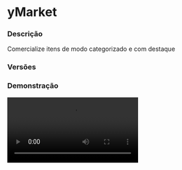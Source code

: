 # yMarket
<secondary-label ref="management"/>

### Descrição
Comercialize itens de modo categorizado e com destaque

### Versões
<secondary-label ref="1.8"/>
<secondary-label ref="1.9"/>
<secondary-label ref="1.10"/>
<secondary-label ref="1.11"/>
<secondary-label ref="1.12"/>
<secondary-label ref="1.13"/>
<secondary-label ref="1.14"/>
<secondary-label ref="1.15"/>
<secondary-label ref="1.16"/>
<secondary-label ref="1.17"/>
<secondary-label ref="1.18"/>
<secondary-label ref="1.19"/>
<secondary-label ref="1.20"/>
<secondary-label ref="1.21"/>

### Demonstração
<video src="//www.youtube.com/watch?v=bOlhWLRe6A0"/>


<chapter title="Comandos" id="commands" collapsible="true">
<code-block lang="plain text">/mercado - Abre o menu principal.
/mercado vender [player] - Inicia uma venda no mercado.
/mercado pessoal - Abre o menu de vendas pessoais.
/mercado vendas - Abre o menu de vendas próprias.
/mercado ban - Banir um jogador do mercado.
/mercado unban - Desbanir um jogador do mercado.
/mercado setnpc - Setar o NPC.
/mercado delnpc - Deletar o NPC.
/mercado reload - Recarrega as configurações.</code-block>
</chapter>

<chapter title="Permissões" id="permissions" collapsible="true">
<code-block lang="plain text">ymercado.use - Permissão para o /mercadoymercado.sell - Permissão para o /mercado vender [player]ymercado.personal - Permissão para o /mercado pessoalymercado.sells - Permissão para o /mercado vendas
ymarket.announce - Permissão para enviar a mensagem de anúncio no chat ao anunciar
ymarket.sponsor - Permissão para destacar a venda sem custo
ymarket.sell_limit.[numero] - Permissão para ter um limite customizado de vendas simultâneasymercado.ban - Permissão para o /mercado banymercado.unban - Permissão para o /mercado unbanymercado.setnpc - Permissão para o /mercado setnpcymercado.delnpc - Permissão para o /mercado delnpcymercado.admin.reload - Permissão para o /mercado reload</code-block>
</chapter>

## Configuração
<primary-label ref="config"/>
Confira os arquivos de configuração deste plugin e revise os detalhes para garantir uma implementação correta.

<chapter title="Arquivos de Configuração" collapsible="true">
<chapter title="Estrutura do diretório" collapsible="false">
<code-block lang="plain text" ignore-vars="true">
Estrutura do diretório:
└── yMarket/
    ├── categories.yml
    ├── commands.yml
    ├── config.yml
    ├── data.yml
    ├── economies.yml
    ├── menus.yml
    └── messages.yml
</code-block>
</chapter>

<chapter title="categories.yml" collapsible="true">
<code-block lang="yaml" ignore-vars="true">
<![CDATA[
categories:
  weapons:
    # Ordem de verificação da categoria
    order: 1
    # Nome da categoria nas mensagens
    name: '&fArmas'
    # Ícone da categoria nos menus
    icon:
      slot: 20
      material: 'DIAMOND_SWORD'
      name: '&aArmas'
      lore:
        - '&7A categoria de armas permite a'
        - '&7venda de itens de ataque e poções.'
        - ''
        - '&f* &7Esta categoria possui &f&n{amount}'
        - '&7itens(s) no momento. :)'
        - ''
        - '&eClique para abrir a categoria.'
    # Itens permitidos na categoria
    items:
      # Permitir todos os DEMAIS itens (que não estiverem na BlackList da config.yml)
      all: false
      nbts: []
      names: []
      types:
        - 'DIAMOND_SWORD'
        - 'GOLD_SWORD'
        - 'IRON_SWORD'
        - 'STONE_SWORD'
        - 'WOOD_SWORD'
        - 'BOW'
        - 'ARROW'
        - 'GLASS_BOTTLE'
        - 'POTION'
  armors:
    order: 2
    name: '&fArmaduras'
    icon:
      slot: 21
      material: 'DIAMOND_CHESTPLATE'
      name: '&aArmaduras'
      lore:
        - '&7A categoria de armaduras permite a'
        - '&7venda de itens de defesa.'
        - ''
        - '&f* &7Esta categoria possui &f&n{amount}'
        - '&7itens(s) no momento. :)'
        - ''
        - '&eClique para abrir a categoria.'
    items:
      all: false
      nbts: []
      names: []
      types:
        - 'DIAMOND_HELMET'
        - 'DIAMOND_CHESTPLATE'
        - 'DIAMOND_LEGGINGS'
        - 'DIAMOND_BOOTS'
        - 'GOLD_HELMET'
        - 'GOLD_CHESTPLATE'
        - 'GOLD_LEGGINGS'
        - 'GOLD_BOOTS'
        - 'IRON_HELMET'
        - 'IRON_CHESTPLATE'
        - 'IRON_LEGGINGS'
        - 'IRON_BOOTS'
        - 'LEATHER_HELMET'
        - 'LEATHER_CHESTPLATE'
        - 'LEATHER_LEGGINGS'
        - 'LEATHER_BOOTS'
        - 'CHAINMAIL_HELMET'
        - 'CHAINMAIL_CHESTPLATE'
        - 'CHAINMAIL_LEGGINGS'
        - 'CHAINMAIL_BOOTS'
  tools:
    order: 3
    name: '&fFerramentas'
    icon:
      slot: 22
      material: 'DIAMOND_PICKAXE'
      name: '&aFerramentas'
      lore:
        - '&7A categoria de ferramentas permite a'
        - '&7venda de itens de trabalho.'
        - ''
        - '&f* &7Esta categoria possui &f&n{amount}'
        - '&7itens(s) no momento. :)'
        - ''
        - '&eClique para abrir a categoria.'
    items:
      all: false
      nbts: []
      names: []
      types:
        - 'DIAMOND_PICKAXE'
        - 'DIAMOND_AXE'
        - 'DIAMOND_SPADE'
        - 'DIAMOND_HOE'
        - 'IRON_PICKAXE'
        - 'IRON_AXE'
        - 'IRON_SPADE'
        - 'IRON_HOE'
        - 'GOLD_PICKAXE'
        - 'GOLD_AXE'
        - 'GOLD_SPADE'
        - 'GOLD_HOE'
        - 'STONE_PICKAXE'
        - 'STONE_AXE'
        - 'STONE_SPADE'
        - 'STONE_HOE'
        - 'WOOD_PICKAXE'
        - 'WOOD_AXE'
        - 'WOOD_SPADE'
        - 'WOOD_HOE'
  blocks:
    order: 4
    name: '&fBlocos'
    icon:
      slot: 28
      material: 'LOG'
      name: '&aBlocos'
      lore:
        - '&7A categoria de blocos permite a'
        - '&7venda de blocos e decorações.'
        - ''
        - '&f* &7Esta categoria possui &f&n{amount}'
        - '&7itens(s) no momento. :)'
        - ''
        - '&eClique para abrir a categoria.'
    items:
      all: false
      nbts: []
      names: []
      types:
        - 'STONE'
        - 'DIRT'
        - 'GRASS'
        - 'GLASS'
        - 'SAND'
        - 'COBBLESTONE'
        - 'WOOD'
        - 'LOG'
        - 'WOOL'
        - 'NETHER_BRICKS'
        - 'SANDSTONE'
        - 'ENDER_STONE'
        - 'END_BRICKS'
        - 'OBSIDIAN'
        - 'LEAVES'
        - 'WOOD_STEP'
        - 'TRAP_DOOR'
        - 'STAINED_GLASS'
        - 'STAINED_GLASS_PANE'
        - 'STAINED_CLAY'
        - 'BOOKSHELF'
        - 'BRICKS'
        - 'STEP'
        - 'CHEST'
        - 'ENDER_CHEST'
        - 'SMOOTH_BRICK'
        - 'WORKBENCH'
        - 'FURNACE'
  books:
    order: 5
    name: '&fLivros'
    icon:
      slot: 29
      material: 'ENCHANTED_BOOK'
      name: '&aLivros'
      lore:
        - '&7A categoria de livros permite a'
        - '&7venda de livros de encantamentos.'
        - ''
        - '&f* &7Esta categoria possui &f&n{amount}'
        - '&7itens(s) no momento. :)'
        - ''
        - '&eClique para abrir a categoria.'
    items:
      all: false
      nbts: []
      names: []
      types:
        - 'BOOK'
        - 'ENCHANTED_BOOK'
  spawners:
    order: 6
    name: '&fGeradores'
    icon:
      slot: 30
      material: 'MOB_SPAWNER'
      name: '&aGeradores'
      lore:
        - '&7A categoria de geradores permite a'
        - '&7venda de spawners de mobs.'
        - ''
        - '&f* &7Esta categoria possui &f&n{amount}'
        - '&7itens(s) no momento. :)'
        - ''
        - '&eClique para abrir a categoria.'
    items:
      all: false
      nbts: [ 'ySpawnersV2-Item' ]
      names: []
      types: []
  machines:
    order: 7
    name: '&fMáquinas'
    icon:
      slot: 31
      material: 'EMERALD_BLOCK'
      name: '&aMáquinas'
      lore:
        - '&7A categoria de máquinas permite a'
        - '&7venda de geradores de minérios.'
        - ''
        - '&f* &7Esta categoria possui &f&n{amount}'
        - '&7itens(s) no momento. :)'
        - ''
        - '&eClique para abrir a categoria.'
    items:
      all: false
      nbts:
        - 'yMaquinas-MaquinaItem'
        - 'yMaquinasVirtuais-Item'
      names: []
      types: []
  others:
    order: 8
    name: '&fOutros'
    icon:
      slot: 32
      material: 'CHEST'
      name: '&aOutros'
      lore:
        - '&7A categoria "outros" permite a'
        - '&7venda de itens em geral.'
        - ''
        - '&f* &7Esta categoria possui &f&n{amount}'
        - '&7itens(s) no momento. :)'
        - ''
        - '&eClique para abrir a categoria.'
    items:
      all: true
      nbts: []
      names: []
      types: []
]]>
</code-block>
</chapter>

<chapter title="commands.yml" collapsible="true">
<code-block lang="yaml" ignore-vars="true">
<![CDATA[
#     ___                                          _
#    / __\___  _ __ ___  _ __ ___   __ _ _ __   __| |___
#   / /  / _ \| '_ ` _ \| '_ ` _ \ / _` | '_ \ / _` / __|
#  / /__| (_) | | | | | | | | | | | (_| | | | | (_| \__ \
#  \____/\___/|_| |_| |_|_| |_| |_|\__,_|_| |_|\__,_|___/
#
# Lista de comandos do plugin.

# Utilize "comando|comando" para criar aliases.
# Por exemplo: "gm|gamemode"
# Você pode criar quantas aliases quiser.
commands:
  market: 'market|mercado'
]]>
</code-block>
</chapter>

<chapter title="config.yml" collapsible="true">
<code-block lang="yaml" ignore-vars="true">
<![CDATA[
#        __  __            _        _
#  _   _|  \/  | __ _ _ __| | _____| |_
# | | | | |\/| |/ _` | '__| |/ / _ \ __|
# | |_| | |  | | (_| | |  |   <  __/ |_
#  \__, |_|  |_|\__,_|_|  |_|\_\___|\__|
#  |___/
#
# Modo de depuração para correção de problemas no plugin.
debug-mode: false

#      ___      _        _
#     /   \__ _| |_ __ _| |__   __ _ ___  ___
#    / /\ / _` | __/ _` | '_ \ / _` / __|/ _ \
#   / /_// (_| | || (_| | |_) | (_| \__ \  __/
#  /___,' \__,_|\__\__,_|_.__/ \__,_|___/\___|
#
# Configurações do banco de dados.

database:
  # Determina o tipo de banco de dados. Valores válidos: [SQLITE, MYSQL, HIKARI (recomendado)]
  storage-type: SQLITE

  # Dados para conexão ao banco de dados MYSQL.
  data:
    # Endereço de conexão do banco de dados. [EX: 127.0.0.1]
    host: localhost
    # Porta de conexão do banco de dados. [EX: 3306]
    port: 3306
    # Nome do banco de dados a ser conectado. [EX: minecraft]
    database: ''
    # Usuário de conexão. [EX: root]
    username: ''
    # Senha do usuário de conexão: [EX: 123]
    password: ''

# Delay para carregar os dados depois do login
# Necessário para usar em servidor de mina separado
# Recomendado: 20 ticks
login-delay: 20

# Ativar a troca do sistema de chat quando estiver no mohist
# compatível apenas com: UltimateChat, nChat e Legendchat
mohist-chat: false

# Sistemas gerais do plugin
general:
  # Tempo padrão para começar a venda
  default-time: 1800
  # Quantia máxima de vendas simultâneas que o servidor pode ter
  # deixe 0 para ser infinito
  max-sells: 0
  # Quantia máxima de vendas simultâneas que o jogador pode fazer
  # deixe 0 para ser infinito
  player-max-sells: 1
  # Quantia máxima de vendas destacadas que o jogador pode fazer
  # deixe 0 para ser infinito
  player-max-sponsored: 1
  # Tempo mínimo para iniciar uma venda
  # em segundos
  min-time: 900
  # Tempo máximo para iniciar uma venda
  # em segundos
  max-time: 21600
  # Custos para destacar o anúncio
  sponsor-prices:
    price1:
      provider: 'money'
      amount: 100.0

# Sistema de blacklist
black-list:
  # Materiais que estarão na black-list
  materials: [ 'STONE', 'LOG:0' ]
  # NBTTags que estarão na black-list
  nbt-tags: []

# Sistema de npc
npc:
  skin: 'Pitombaa'
  hologram:
    offset: 3.4
    hologram:
      - '&6&lMERCADO'
      - '&7Faça o comércio rápido dos itens!'
      - '[item]EMERALD'
]]>
</code-block>
</chapter>

<chapter title="data.yml" collapsible="true">
<code-block lang="yaml" ignore-vars="true">
<![CDATA[
version: '1.0.0'
]]>
</code-block>
</chapter>

<chapter title="economies.yml" collapsible="true">
<code-block lang="yaml" ignore-vars="true">
<![CDATA[
#  _____                                  _
# | ____| ___  ___  _ __   ___  _ __ ___ (_) ___  ___
# |  _|  / __|/ _ \| '_ \ / _ \| '_ ` _ \| |/ _ \/ __|
# | |___| (__| (_) | | | | (_) | | | | | | |  __/\__ \
# |_____|\___|\___/|_| |_|\___/|_| |_| |_|_|\___||___/

# Providers disponíveis:
#
#   AtlasEconomiaSecundaria, AtlasMinas, AtlasMinasV2,
#   JH_Shop, LegendaryEconomy, NextCash, PlayerPoints,
#   StormEconomiaSecundaria, StormMinas, TGCash,
#   yAlmas, yPoints, yRankup,
#   Vault
#

# Economia padrão que irá vir na placa
# Deixe '' (vazio) para não usar
default: 'money'

economies:
  money:
    # Coloque o nome do plugin
    # Para money deixe Money
    provider: 'Money'
    # Formato inteiro
    display: 'Dinheiro'
    # Formato abreviado
    abbreviated: 'coins'
    # Permitir que comercializem na loja com o jogador offline
    allow-offline: true
    # Permissão para o usuário conseguir definir esta economia
    permission: 'ymarket.provider.money'
    # ‘Item’ que aparecerá no menu de seleção de economias
    item-settings:
      material: '209299a117bee88d3262f6ab98211fba344ecae39b47ec848129706dedc81e4f'
      name: '&aEconomia'
      lore:
        - ''
        - ' &7Tipo de economia: &fMoney&7.'
        - ''
        - '&aClique para alterar'
]]>
</code-block>
</chapter>

<chapter title="menus.yml" collapsible="true">
<code-block lang="yaml" ignore-vars="true">
<![CDATA[
#
#    /\/\   ___ _ __  _   _ ___
#   /    \ / _ \ '_ \| | | / __|
#  / /\/\ \  __/ | | | |_| \__ \
#  \/    \/\___|_| |_|\__,_|___/
#
# Sistema de menus.

# Ativar o sistema de atualizar o menu principal automaticamente enquanto estiver aberto
menu-updater: true
# Tempo para atualizar o menu automaticamente
# em ticks -> 20 ticks = 1s
menu-updater-time: 200

# Setas dos menus.
arrows:
  back:
    material: 'ARROW:0'
    name: '&cVoltar'
    lore: ['&7Clique para voltar ao menu anterior.']
  previous:
    material: 'ARROW:0'
    name: '&cAnterior'
    lore: ['&7Clique para ir à página anterior.']
  next:
    material: 'ARROW:0'
    name: '&aPróximo'
    lore: ['&7Clique para ir à próxima página.']

# Menu principal
main:
  name: '&8Mercado'
  size: 54
  sponsored-slots: [ 16, 25, 34 ]
  scroller:
    enabled: false
    slots: [ 11, 12, 13, 14, 15, 16, 19, 21, 22, 23, 24, 25, 28, 29, 31, 32, 33, 34 ]
    previous-slot: 18
    next-slot: 26
  items:
    sponsored-slot: 12
    currencies-slot: 46
    personal-slot: 49
    own-slot: 52
    sponsored:
      material: 'NETHER_STAR'
      name: '&aDestaques!'
      lore:
        - '&7Aqui você pode encontrar os'
        - '&7melhores itens que estão anunciados'
        - '&7no nosso servidor.'
        - ''
        - '&f* &bAtualmente possuímos &f&n{amount}'
        - '&bitens(s) em destaque. :)'
        - ''
        - '&eClique para ver os anúncios.'
    personal:
      material: '{player}'
      name: '&aMercado Pessoal'
      lore:
        - '&7Aqui você pode encontrar os'
        - '&7itens que outros jogadores'
        - '&7anunciaram exclusivamente para você.'
        - ''
        - '&7Você possui &f&n{amount}'
        - '&7anúncio(s) exclusivo(s) no momento. :)'
        - ''
        - '&eClique para ver os anúncios.'
    own:
      material: 'b544a770e894a1fab11e2a2bac15fe3d96946fa52396b531978eb37ac64b8a90'
      name: '&eMeus Anúncios'
      lore:
        - '&7Veja aqui os itens colocados'
        - '&7a venda por você.'
        - ''
        - '&7Você possui &f&n{amount}'
        - '&7itens(s) no momento. :)'
        - ''
        - '&eClique para ver seus anúncios.'
    currencies-none:
      material: 'GOLD_INGOT'
      name: '&cValores'
      lore: [ '&7Você não tem nenhum valor para coletar!' ]
    currencies:
      material: 'GOLD_INGOT'
      name: '&eValores'
      lore:
        - '&r'
        - ' &eValores a receber:'
        - ' {format}'
        - ''
        - '&eClique para coletar os valores.'
  formats:
    currency: ' &7> &f{amount} {provider_abbreviated}'
  lore:
    - '&r'
    - ' &f* &bITEM EM DESTAQUE &f*'
    - ''
    - ' &fVendedor: &7{owner}'
    - ''
    - '&8> &fPreço: &a{amount} {provider_abbreviated}'
    - '&8> &fExpira em: &7{time}'
    - ''
    - '&eClique para adquirir este item.'
  facing:
    e1:
      slot: 16
      material: 'BARRIER'
      name: '&cSlot de Destaque'
    e2:
      slot: 25
      material: 'BARRIER'
      name: '&cSlot de Destaque'
    e3:
      slot: 34
      material: 'BARRIER'
      name: '&cSlot de Destaque'

# Menu de criação
create:
  name: '&8Mercado'
  size: 45
  back-slot: 0
  items:
    item-slot: 13
    confirm-slot: 28
    provider-slot: 30
    price-slot: 31
    duration-slot: 33
    target-slot: 34
    item:
      material: 'BARRIER'
      name: '&eClique em algum item do seu inventário'
      lore:
        - '&7Selecione algum item para leiloar.'
    confirm:
      material: 'STAINED_CLAY:5'
      name: '&aIniciar'
      lore:
        - '&7Esse item será anunciado para'
        - '&7outros jogadores comprarem.'
        - ''
        - '&8> &fItem: &7{item}'
        - '&8> &fDuração: &6{time}'
        - '&8> &fPreço: &6{amount} {provider_abbreviated}'
        - ''
    confirm-cant:
      material: 'STAINED_CLAY:14'
      name: '&cIniciar'
      lore:
        - '&7Selecione um item do seu inventário'
        - '&7para iniciar este anúncio.'
    provider:
      material: '61a8e6d27b96c0aa4df5b8347260eb051c56944c97d837f22655d8ecbc449137'
      name: '&aMoeda'
      lore:
        - '&7Moeda que será utilizada no anúncio'
        - '&7deste item.'
        - ''
        - '&7Atual: &fNenhuma'
        - ''
        - '&aClique para alterar a moeda'
    price:
      material: 'GOLD_INGOT'
      name: '&6Preço'
      lore:
        - '&7Defina o valor que o jogador'
        - '&7terá que pagar pelo seu item.'
        - ''
        - '&7Preço: &f{amount} {provider_abbreviated}'
        - ''
        - '&eClique para modificar.'
    duration:
      material: 'WATCH'
      name: '&aDuração customizada'
      lore:
        - '&7Defina um tempo específico'
        - '&7para a duração do seu anúncio.'
        - ''
        - '&fDuração: &6{time}'
        - ''
        - '&eClique para modificar.'
    target:
      material: '{player}'
      name: '&aPessoa alvo'
      lore:
        - '&7Defina quem poderá comprar'
        - '&7este seu anúncio.'
        - ''
        - '&fAlvo: &6{target}'
        - ''
        - '&eBotão &fESQUERDO&e para alterar.'
        - '&eBotão &fDIREITO&e para resetar.'

# Menu de gerenciamento
edit:
  name: '&8Mercado'
  size: 45
  back-slot: 0
  items:
    item-slot: 13
    expire-slot: 28
    provider-slot: 30
    price-slot: 31
    sponsor-slot: 33
    target-slot: 34
    expire:
      material: 'STAINED_CLAY:14'
      name: '&aExpirar'
      lore:
        - '&7Esse anúncio será cancelado'
        - '&7e o item ficará disponível para coleta.'
        - ''
        - '&8> &fItem: &7{item}'
        - '&8> &fDuração: &6{time}'
        - '&8> &fPreço: &6{amount} {provider_abbreviated}'
        - ''
        - '&eClique para cancelar o anúncio.'
    provider:
      material: '61a8e6d27b96c0aa4df5b8347260eb051c56944c97d837f22655d8ecbc449137'
      name: '&aMoeda'
      lore:
        - '&7Moeda que será utilizada no anúncio'
        - '&7deste item.'
        - ''
        - '&7Atual: &fNenhuma'
        - ''
        - '&aClique para alterar a moeda'
    price:
      material: 'GOLD_INGOT'
      name: '&6Preço'
      lore:
        - '&7Defina o valor que o jogador'
        - '&7terá que pagar pelo seu item.'
        - ''
        - '&7Preço: &f{amount} {provider_abbreviated}'
        - ''
        - '&eClique para modificar.'
    target:
      material: '{player}'
      name: '&aPessoa alvo'
      lore:
        - '&7Defina quem poderá comprar'
        - '&7este seu anúncio.'
        - ''
        - '&fAlvo: &6{target}'
        - ''
        - '&eBotão &fESQUERDO&e para alterar.'
        - '&eBotão &fDIREITO&e para resetar.'
    sponsor-perm:
      material: 'NETHER_STAR'
      name: '&aDestacar'
      lore:
        - '&7Deixe esse anúncio destacado nas'
        - '&7páginas de venda e em uma'
        - '&7categoria exclusiva.'
        - ''
        - ' &f* &aVocê é VIP e pode destacar seus'
        - ' &a  anúncios gratuitamente.'
        - ''
        - '&eClique para destacar.'
    sponsor-already:
      material: 'NETHER_STAR'
      name: '&aDestacar'
      lore:
        - '&7Deixe esse anúncio destacado nas'
        - '&7páginas de venda e em uma'
        - '&7categoria exclusiva.'
        - ''
        - '&aEste item já está destacado.'
    sponsor:
      material: 'NETHER_STAR'
      name: '&aDestacar'
      lore:
        - '&7Deixe esse anúncio destacado nas'
        - '&7páginas de venda e em uma'
        - '&7categoria exclusiva.'
        - ''
        - ' &f* Preço: &2$ &a{money} coins&f.'
        - ''
        - '&eClique para destacar.'

# Menu de seleção de economias
providers:
  name: '&8Selecionar economia'
  size: 27
  previous: 9
  next: 17
  back: 18
  slots: [ 11, 12, 13, 14, 15 ]

# Menu de seleção de duração
durations:
  name: '&8Selecionar duração'
  size: 36
  previous: 9
  next: 17
  back: 27
  slots: [ 11, 12, 13, 14, 15 ]
  items:
    select-slot: 31
    select:
      material: 'WATCH'
      name: '&aDuração customizada'
      lore:
        - '&7Defina um tempo específico'
        - '&7para a duração do seu leilão.'
        - ''
        - '&eClique para definir.'
    15min:
      material: 'PAPER'
      name: '&a15m'
      nbt-tag: [ 'yMarket-Duration=>900' ]
    30min:
      material: 'PAPER'
      name: '&a30m'
      nbt-tag: [ 'yMarket-Duration=>1800' ]
    1hour:
      material: 'PAPER'
      name: '&a1h'
      nbt-tag: [ 'yMarket-Duration=>3600' ]
    2hour:
      material: 'PAPER'
      name: '&a2h'
      nbt-tag: [ 'yMarket-Duration=>7200' ]
    3hour:
      material: 'PAPER'
      name: '&a3h'
      nbt-tag: [ 'yMarket-Duration=>10800' ]
    4hour:
      material: 'PAPER'
      name: '&a4h'
      nbt-tag: [ 'yMarket-Duration=>14400' ]
    5hour:
      material: 'PAPER'
      name: '&a5h'
      nbt-tag: [ 'yMarket-Duration=>18000' ]
    6hour:
      material: 'PAPER'
      name: '&a6h'
      nbt-tag: [ 'yMarket-Duration=>21600' ]

# Menu de vendas
my-sells:
  name: '&8Mercado'
  size: 36
  slots: [ 11, 12, 13, 14, 15 ]
  previous-slot: 9
  next-slot: 17
  back-slot: 27
  #
  empty-slot: 13
  create-slot: 31
  #
  items:
    empty:
      material: 'WEB'
      name: '&cVazio...'
      lore: [ '&7Você não tem nenhum anúncio ativo!' ]
    create:
      material: '2ddcfe7d91cd80b364cc060160a0699386d096e0e5adf98e8e45e0a198631d8f'
      name: '&aVender um Item'
      lore: [ '&7Faça um anúncio do seu item para', '&7ver quem gostaria de adquirí-lo.', '', '&aClique para iniciar.' ]
  lore:
    - '&f'
    - '&8> &fPreço: &a{amount} {provider_abbreviated}'
    - '&8> &fVender para: &b{target}'
    - ''
    - '&8> &fExpira em: &7{time}'
    - ''
    - '&eClique para gerenciar o anúncio.'
  lore-expired:
    - '&f'
    - '&8> &fPreço: &a{amount} {provider_abbreviated}'
    - ''
    - '&8* Expirado *'
    - ''
    - '&eClique para coletar o item'
    - '&epara o seu inventário.'

# Menu de vendas
sells:
  name: '&8Mercado'
  size: 54
  slots: [ 11, 12, 13, 14, 15, 16, 19, 21, 22, 23, 24, 25, 28, 29, 31, 32, 33, 34 ]
  previous-slot: 18
  next-slot: 26
  back-slot: 48
  #
  empty-slot: 22
  filter-slot: 50
  #
  items:
    empty:
      material: 'WEB'
      name: '&cVazio...'
      lore: [ '&7Não há nenhum anúncio ocorrendo!' ]
    filter:
      material: HOPPER
      name: '&aFiltro'
  lore:
    - '&r'
    - ' &fVendedor: &7{owner}'
    - ''
    - '&8> &fPreço: &a{amount} {provider_abbreviated}'
    - '&8> &fExpira em: &7{time}'
    - ''
    - '&eClique para adquirir este item.'
  filter:
    types:
      oldest: 'Menor tempo restante'
      newest: 'Maior tempo restante'
    format:
      seeing: ' &f• &a{name}'
      select: ' &f• &7{name}'

# Menu de confirmação
confirm:
  name: '&8Mercado'
  size: 27
  items:
    item-slot: 13
    confirm-slot: 11
    cancel-slot: 15
    confirm:
      material: 'WOOL:5'
      name: '&aCONFIRMAR'
      lore:
        - '&7Você está prestes a adquirir'
        - '&7um item no nosso mercado.'
        - ''
        - '&aClique para CONFIRMAR a compra.'
    cancel:
      material: 'WOOL:14'
      name: '&cCANCELAR'
      lore:
        - '&7Você está prestes a desistir de'
        - '&7comprar um item no nosso mercado.'
        - ''
        - '&cClique para DESISTIR da compra.'
  lore:
    - '&r'
    - ' &fVendedor: &7{owner}'
    - ''
    - '&8> &fPreço: &a{amount} {provider_abbreviated}'
    - '&8> &fExpira em: &7{time}'
    - ''
]]>
</code-block>
</chapter>

<chapter title="messages.yml" collapsible="true">
<code-block lang="yaml" ignore-vars="true">
<![CDATA[
#
#    /\/\   ___  ___ ___  __ _  __ _  ___  ___
#   /    \ / _ \/ __/ __|/ _` |/ _` |/ _ \/ __|
#  / /\/\ \  __/\__ \__ \ (_| | (_| |  __/\__ \
#  \/    \/\___||___/___/\__,_|\__, |\___||___/
#                              |___/
#
# Mensagens a serem enviadas pelo plugin.

chat:
  syntax: '&cUse: /{command} {syntax}'
  target: '&cJogador {player} não encontrado.'
  number: '&cO argumento não é um número.'
  permission: '&cVocê não tem permissão para fazer isto.'
  console: '&cApenas jogadores in-game podem realizar esta ação.'
  cancelled: '&cVocê cancelou a ação.'
  reload: '&aConfigurações recarregadas com sucesso.'
  help: |

    &a/mercado &8- &7Abre o menu principal.
    &a/mercado vender [player] &8- &7Inicia uma venda no mercado.
    &a/mercado pessoal &8- &7Abre o menu de vendas pessoais.
    &a/mercado vendas &8- &7Abre o menu de vendas próprias.
    &a/mercado ban &8- &7Banir um jogador do mercado.
    &a/mercado unban &8- &7Desbanir um jogador do mercado.
    &a/mercado setnpc &8- &7Setar o NPC.
    &a/mercado delnpc &8- &7Deletar o NPC.
    &a/mercado reload &8- &7Recarregar as configurações.

  yourself: '&cVocê não pode realizar esta ação à si mesmo.'
  provider-permission: '&cVocê não tem permissão para leiloar com esta economia.'
  price: '&aPreço alterado para &f{amount}&a.'
  price-digit: |

    &aDigite o preço que você quer anunciar o item.
    &7para cancelar digite &ncancelar&7.

  time-digit: |

    &aDigite o tempo que você deseja.
    &7para cancelar digite &ncancelar&7.

  target-digit: |

    &aDigite o jogador alvo que você deseja.
    &7para cancelar digite &ncancelar&7.

  market-cancelled: |

    &cOPS! Um leilão no qual você participava foi cancelado pelo leiloador, o seu lance foi devolvido.

  market-bought: |

    &aOPA! Você adquiriu um novo item no mercado!

  market-bought-owner: |

    &aOPA! O jogador &f{player}&a adquiriu um item seu no mercado :)

  market-new: |

    &6&l[MERCADO]&e O jogador &f{player}&e adicionou um novo item no mercado.

  market-new-personal: |

    &6&l[MERCADO]&e O jogador &f{player}&e adicionou um novo item no seu mercado pessoal.

  market-expired: |

    &6&l[MERCADO]&e Um item seu que estava a venda expirou.

  max-sells: '&cO mercado já está com seu limite máximo simultâneo ({max}).'
  player-max-sells: '&cVocê já está com seu limite máximo simultâneo ({max}).'
  player-max-sponsoreds: '&cVocê já está com seu limite máximo simultâneo ({max}).'
  start-market: '&aVocê iniciou um novo anúncio no mercado.'
  cancel-market: '&aVocê cancelou o anúncio no mercado.'
  no-balance: '&cVocê não tem {amount} {provider_abbreviated} suficiente para isto. Disponível: {provider_balance}&c.'
  inv-full: '&cO seu inventário está cheio.'
  courier-collected-item: '&aVocê coletou um item do seu correio do mercado.'
  courier-collected-currencies: '&aVocê coletou os valores a receber.'
  cant-market: '&cEste item não pode ser anunciado.'
  currency-found: '&cConfigure a moeda do anúncio.'
  time-found: '&cVocê precisa definir um tempo entre {min} e {max} para iniciar um anúncio.'
  npc-set: '&aNPC setado com sucesso.'
  npc-deleted: '&aNPC removido com sucesso.'
  npc-not-set: '&cNPC não está definido.'
  market-collected: '&aVocê coletou um item do seu mercado para o inventário.'
  target-changed: '&aJogador alvo alterado para &f{target}&a.'
  market-expired-already: '&cEste item já expirou.'
  market-already: '&cEste item já foi vendido.'
  market-sponsored: '&aVocê colocou seu item em destaque no mercado.'
  market-sponsored-already: '&cEste item já está destacado.'
  banned: '&aJogador &f{player}&a banido do mercado com sucesso.'
  ban-already: '&cO jogador &f{player}&c já está banido do mercado.'
  unbanned: '&aJogador &f{player}&a desbanido do mercado com sucesso.'
  not-banned: '&cO jogador &f{player}&c não está banido do mercado.'
]]>
</code-block>
</chapter>

</chapter>


## Erros comuns
<primary-label ref="errors"/>

Antes de configurar o plugin, revise os pontos listados aqui para evitar problemas frequentes durante a configuração.

<seealso style="cards">
    <category ref="wrs">
        <a href="yplugins.md"></a>        <a href="https://ystoreplugins.com.br/plugins/detalhes/156-yMarket">Site do plugin yMarket</a>
    </category>
</seealso>
